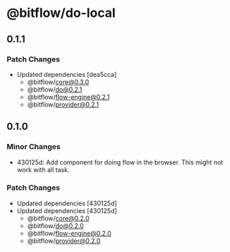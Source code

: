 # @bitflow/do-local

## 0.1.1

### Patch Changes

- Updated dependencies [dea5cca]
  - @bitflow/core@0.3.0
  - @bitflow/do@0.2.1
  - @bitflow/flow-engine@0.2.1
  - @bitflow/provider@0.2.1

## 0.1.0

### Minor Changes

- 430125d: Add component for doing flow in the browser. This might not work with all task.

### Patch Changes

- Updated dependencies [430125d]
- Updated dependencies [430125d]
  - @bitflow/core@0.2.0
  - @bitflow/do@0.2.0
  - @bitflow/flow-engine@0.2.0
  - @bitflow/provider@0.2.0
